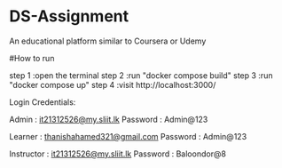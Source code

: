 # DS-Assignment

An educational platform similar to Coursera or Udemy

#How to run

step 1 :open the terminal
step 2 :run "docker compose build"
step 3 :run "docker compose up"
step 4 :visit http://localhost:3000/

Login Credentials:

Admin : it21312526@my.sliit.lk
Password : Admin@123

Learner : thanishahamed321@gmail.com
Password : Admin@123

Instructor : it21312526@my.sliit.lk
Password : Baloondor@8
